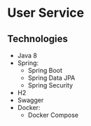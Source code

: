 # User Service

## Technologies

- Java 8
- Spring:
    - Spring Boot
    - Spring Data JPA
    - Spring Security
- H2
- Swagger
- Docker:
    - Docker Compose